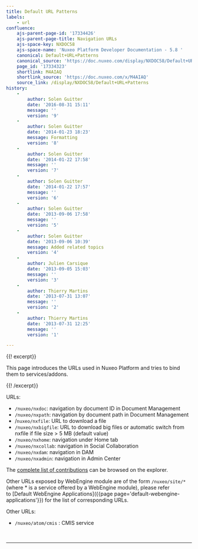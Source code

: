 ```yaml
---
title: Default URL Patterns
labels:
    - url
confluence:
    ajs-parent-page-id: '17334426'
    ajs-parent-page-title: Navigation URLs
    ajs-space-key: NXDOC58
    ajs-space-name: 'Nuxeo Platform Developer Documentation - 5.8 '
    canonical: Default+URL+Patterns
    canonical_source: 'https://doc.nuxeo.com/display/NXDOC58/Default+URL+Patterns'
    page_id: '17334323'
    shortlink: M4AIAQ
    shortlink_source: 'https://doc.nuxeo.com/x/M4AIAQ'
    source_link: /display/NXDOC58/Default+URL+Patterns
history:
    - 
        author: Solen Guitter
        date: '2016-08-31 15:11'
        message: ''
        version: '9'
    - 
        author: Solen Guitter
        date: '2014-01-23 18:23'
        message: Formatting
        version: '8'
    - 
        author: Solen Guitter
        date: '2014-01-22 17:58'
        message: ''
        version: '7'
    - 
        author: Solen Guitter
        date: '2014-01-22 17:57'
        message: ''
        version: '6'
    - 
        author: Solen Guitter
        date: '2013-09-06 17:58'
        message: ''
        version: '5'
    - 
        author: Solen Guitter
        date: '2013-09-06 10:39'
        message: Added related topics
        version: '4'
    - 
        author: Julien Carsique
        date: '2013-09-05 15:03'
        message: ''
        version: '3'
    - 
        author: Thierry Martins
        date: '2013-07-31 13:07'
        message: ''
        version: '2'
    - 
        author: Thierry Martins
        date: '2013-07-31 12:25'
        message: ''
        version: '1'

---
```

{{! excerpt}}

This page introduces the URLs used in Nuxeo Platform and tries to bind them to services/addons.

{{! /excerpt}}

URLs:

*   `/nuxeo/nxdoc`: navigation by document ID in Document Management
*   `/nuxeo/nxpath`: navigation by document path in Document Management
*   /`nuxeo/nxfile`: URL to download a file
*   `/nuxeo/nxbigfile`: URL to download big files or automatic switch from nxfile if file size > 5 MB (default value)
*   `/nuxeo/nxhome`: navigation under Home tab
*   `/nuxeo/nxcollab`: navigation in Social Collaboration
*   `/nuxeo/nxdam`: navigation in DAM
*   `/nuxeo/nxadmin`: navigation in Admin Center

The [complete list of contributions](http://explorer.nuxeo.org/nuxeo/site/distribution/Nuxeo%20Platform-5.8/viewExtensionPoint/org.nuxeo.ecm.platform.ui.web.rest.URLService--urlpatterns) can be browsed on the explorer.

Other URLs exposed by WebEngine module are of the form `/nuxeo/site/*` (where * is a service offered by a WebEngine module), please refer to&nbsp;[Default WebEngine Applications]({{page page='default-webengine-applications'}}) for the list of corresponding URLs.

Other URLs:

*   `/nuxeo/atom/cmis` : CMIS service

&nbsp;

* * *